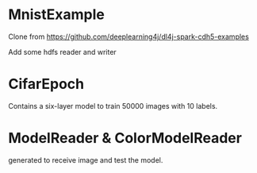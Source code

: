 # MnistExample

Clone from
https://github.com/deeplearning4j/dl4j-spark-cdh5-examples

Add some hdfs reader and writer

# CifarEpoch

Contains a six-layer model to train 50000 images with 10 labels.

# ModelReader & ColorModelReader

generated to receive image and test the model.
